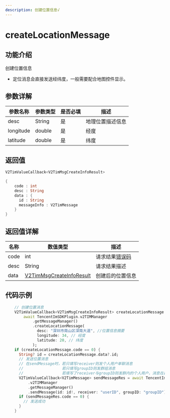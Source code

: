 ```yaml
---
description: 创建位置信息√
---
```


# createLocationMessage

## 功能介绍

创建位置信息

* 定位消息会直接发送经纬度，一般需要配合地图控件显示。

## 参数详解

| 参数名称      | 参数类型   | 是否必填 | 描述       |
| --------- | ------ | ---- | -------- |
| desc      | String | 是    | 地理位置描述信息 |
| longitude | double | 是    | 经度       |
| latitude  | double | 是    | 纬度       |

## 返回值

```dart
V2TimValueCallback<V2TimMsgCreateInfoResult>

{
    code : int
    desc : String
    data : {
      id : String
      messageInfo : V2TimMessage
    }
}
```

## 返回值详解

| 名称   | 数值类型                                                                       | 描述                                                             |
| ---- | -------------------------------------------------------------------------- | -------------------------------------------------------------- |
| code | int                                                                        | 请求结果[错误码](https://cloud.tencent.com/document/product/269/1671) |
| desc | String                                                                     | 请求结果描述                                                         |
| data | [V2TimMsgCreateInfoResult](../keyClass/message/v2timsdklistener-1.md) | 创建后的位置信息                                                       |

## 代码示例  &#x20;

```dart
    // 创建位置消息
    V2TimValueCallback<V2TimMsgCreateInfoResult> createLocationMessage =
        await TencentImSDKPlugin.v2TIMManager
            .getMessageManager()
            .createLocationMessage(
              desc: "深圳市南山区深南大道", //位置信息摘要
              longitude: 34, // 经度
              latitude: 20, // 纬度
            );
    if (createLocationMessage.code == 0) {
      String? id = createLocationMessage.data?.id;
      // 发送位置消息
      // 在sendMessage时，若只填写receiver则发个人用户单聊消息
      //                 若只填写groupID则发群组消息
      //                 若填写了receiver与groupID则发群内的个人用户，消息在群聊中显示，只有指定receiver能看见
      V2TimValueCallback<V2TimMessage> sendMessageRes = await TencentImSDKPlugin
          .v2TIMManager
          .getMessageManager()
          .sendMessage(id: id!, receiver: "userID", groupID: "groupID");
      if (sendMessageRes.code == 0) {
        // 发送成功
      }
    }
```

